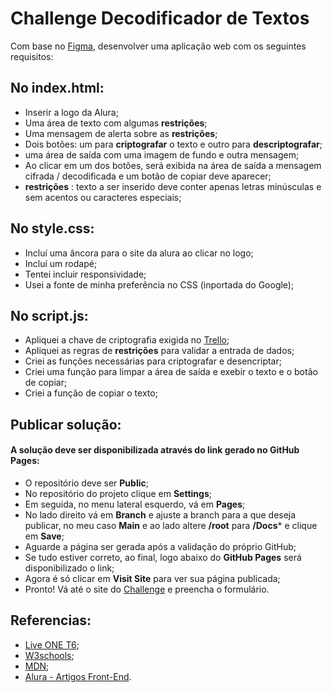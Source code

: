 # Challenge Decodificador de Textos

Com base no [Figma](https://www.figma.com/file/tvFEYhVfZTjdJ5P24RGV21/Alura-Challenge---Desafio-1---L%C3%B3gica?type=design&node-id=0-1&mode=design&t=B6ZgXYblW4880u2K-0), desenvolver uma aplicação web com os seguintes requisitos:

## No **index.html**:

- Inserir a logo da Alura;
- Uma área de texto com algumas **restrições**;
- Uma mensagem de alerta sobre as **restrições**;
- Dois botões: um para **criptografar** o texto e outro para **descriptografar**;
- uma área de saída com uma imagem de fundo e outra mensagem;
- Ao clicar em um dos botões, será exibida na área de saída a mensagem cifrada / decodificada e um botão de copiar deve aparecer;
-  **restrições** : texto a ser inserido deve conter apenas letras minúsculas e sem acentos ou caracteres especiais;

## No **style.css**:

-  Incluí uma âncora para o site da alura ao clicar no logo;
-  Incluí um rodapé;
-  Tentei incluir responsividade;
-  Usei a fonte de minha preferência no CSS (inportada do Google);

## No **script.js**:

- Apliquei a chave de criptografia exigida no [Trello](https://trello.com/b/EmUFmjCv/decodificador-de-texto-alura-challenges-oracle-one);
- Apliquei as regras de **restrições** para validar a entrada de dados;
- Criei as funções necessárias para criptografar e desencriptar;
- Criei uma função para limpar a área de saída e exebir o texto e o botão de copiar;
- Criei a função de copiar o texto;

## Publicar solução:

#### A solução deve ser disponibilizada através do link gerado no **GitHub Pages**:
- O repositório deve ser **Public**;
- No repositório do projeto clique em **Settings**;
- Em seguida, no menu lateral esquerdo, vá em **Pages**;
- No lado direito vá em **Branch** e ajuste a branch para a que deseja publicar, no meu caso **Main** e ao lado altere **/root** para **/Docs*** e clique em **Save**;
- Aguarde a página ser gerada após a validação do próprio GitHub;
- Se tudo estiver correto, ao final, logo abaixo do **GitHub Pages** será disponibilizado o link;
- Agora é só clicar em **Visit Site** para ver sua página publicada;
- Pronto! Vá até o site do [Challenge](https://lp.alura.com.br/alura-latam-entrega-challenge-one-portugues) e preencha o formulário.

## Referencias:

- [Live ONE T6](https://www.youtube.com/watch?v=XlfNkUeHYgE);
- [W3schools](https://www.w3schools.com/);
- [MDN](https://developer.mozilla.org/pt-BR/);
- [Alura - Artigos Front-End](https://www.alura.com.br/artigos/como-colocar-projeto-no-ar-com-github-pages).
